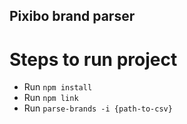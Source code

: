 ## Pixibo brand parser

# Steps to run project

- Run `npm install`
- Run `npm link`
- Run `parse-brands -i {path-to-csv}`